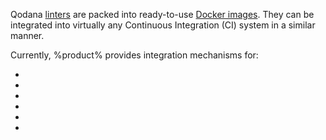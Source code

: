 [//]: # (title: Integration with CI systems)

Qodana [linters](linters.md) are packed into ready-to-use [Docker images](docker-images.md). They can be 
integrated into virtually any Continuous Integration (CI) system in a similar manner.

<p><include src="lib_qd.xml" include-id="ui-note"/></p>

Currently, %product% provides integration mechanisms for:

- [](qodana-azure-pipelines.md)
- [](circleci.md)
- [](github.md)
- [](gitlab.md)
- [](jenkins.md)
- [](teamcity.md)


